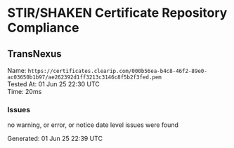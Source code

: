 # STIR/SHAKEN Certificate Repository Compliance

## TransNexus

Name: `https://certificates.clearip.com/000b56ea-b4c8-46f2-89e0-ac03650b1b97/ae262392d1ff3213c3146c8f5b2f3fed.pem`\
Tested At: 01 Jun 25 22:30 UTC\
Time: 20ms

### Issues

no warning, or error, or notice date level issues were found

Generated: 01 Jun 25 22:39 UTC
